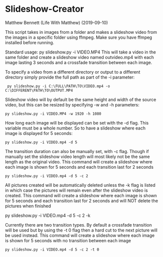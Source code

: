 # Slideshow-Creator
 Matthew Bennett (Life With Matthew) (2019-09-10)

 This script takes in images from a folder and makes a slideshow video from the images in a specific folder using ffmpeg.
 Make sure you have ffmpeg installed before running.
 
 Standard usage:
     py slideshow.py -i VIDEO.MP4
This will take a video in the same folder and create a slideshow video named outvideo.mp4 with each image lasting 3 seconds and a crossfade transition between each image.

To specify a video from a different directory or output to a different directory simply provide the full path as part of the -i parameter:
     
     py slideshow.py -i C:\FULL\PATH\TO\VIDEO.mp4 -o C:\DIFFERENT\PATH\TO\OUTPUT.MP4

Slideshow video will by default be the same height and width of the source video, but this can be resized by specifying -w and -h parameters:
    
    py slideshow.py -i VIDEO.MP4 -w 1920 -h 1080

How long each image will be displayed can be set with the -d flag.  This variable must be a whole number.  So to have a slideshow where each image is displayed for 5 seconds:
    
    py slideshow.py -i VIDEO.mp4 -d 5

The transition duration can also be manually set, with -c flag.  Though if manually set the slideshow video length will most likely not be the same length as the original video. This command will create a slideshow where each image is shown for 5 seconds and each transition last for 2 seconds
    
    py slideshow.py -i VIDEO.mp4 -d 5 -c 2

All pictures created will be automatically deleted unless the -k flag is listed in which case the pictures will remain even after the slideshow video is created.   This command will create a slideshow where each image is shown for 5 seconds and each transition last for 2 seconds and will NOT delete the pictures when finished
   
   py slideshow.py -i VIDEO.mp4 -d 5 -c 2 -k

Currently there are two transition types.  By default a crossfade transition will be used but by using the -t 0 flag then a hard cut to the next picture will be used instead.  This command will create a slideshow where each image is shown for 5 seconds with no transition between each image
    
    py slideshow.py -i VIDEO.mp4 -d 5 -c 2 -t 0
